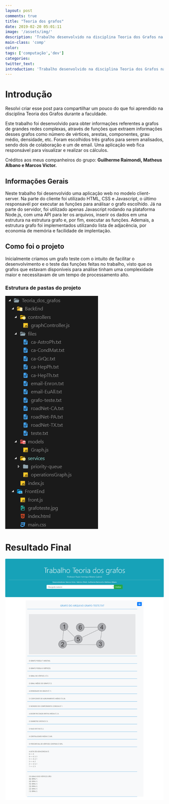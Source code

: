 ```yaml
---
layout: post
comments: true
title: "Teoria dos grafos"
date: 2019-02-20 05:01:11
image: '/assets/img/'
description: 'Trabalho desenvolvido na disciplina Teoria dos Grafos na Universidade Federal de Uberlândia'
main-class: 'comp'
color:
tags: ['computação','dev']
categories:
twitter_text:
introduction: 'Trabalho desenvolvido na disciplina Teoria dos Grafos na Universidade Federal de Uberlândia'
---
```


# Introdução

Resolvi criar esse post para compartilhar um pouco do que foi aprendido na disciplina Teoria dos Grafos durante a faculdade.

Este trabalho foi desenvolvido para obter informações referentes a grafos de grandes redes complexas, através de funções que extraem informações desses grafos como número de vértices, arestas, componentes, grau médio, densidade, etc. Foram escolhidos três grafos para serem analisados, sendo dois de colaboração e um de email. Uma aplicação web fica responsável para visualizar e realizar os cálculos.

Créditos aos meus companheiros do grupo: **Guilherme Raimondi, Matheus Albano e Marcos Victor.**

## Informações Gerais

Neste trabalho foi desenvolvido uma aplicação web no modelo client-server. Na parte do cliente foi utilizado HTML, CSS e Javascript, o último responsavél por executar as funções para análisar o grafo escolhido.
Já na parte do servidor, foi utilizado apenas Javascript rodando na plataforma Node.js, com uma API para ler os arquivos, inserir os dados em uma estrutura na estrutura grafo e, por fim, executar as funções.
Ademais, a estrutura grafo foi implementados utilizando lista de adjacência, por economia de memória e facilidade de implentação.

## Como foi o projeto

Inicialmente criamos um grafo teste com o intuito de facilitar o desenvolvimento e o teste das funções feitas no trabalho, visto que os grafos que estavam disponíveis para análise tinham uma complexidade maior e necessitavam de um tempo de processamento alto.

### Estrutura de pastas do projeto

![alt](/assets/img/comp/tg2.png)

# Resultado Final

![alt](/assets/img/comp/tg3.png)